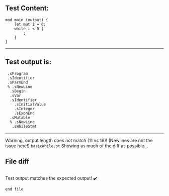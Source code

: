 
Test Content: 
-------------------------
```
mod main (output) {
    let mut i = 0;
    while i < 5 { 
        ;
    }
}
```
------------------------
Test output is: 
-------------------------
```
 .sProgram
 .sIdentifier
 .sParmEnd
 % .sNewLine
  .sBegin
  .sVar
  .sIdentifier
    .sInitialValue
    .sInteger
    .sExpnEnd
  .sMutable
  % .sNewLine
   .sWhileStmt

```
------------------------
Warning, output length does not match (11 vs 19)!  (Newlines are not the issue here!) `basicWhile.pt`
Showing as much of the diff as possible...

File diff
-------------------------
```diff

```
Test output matches the expected output! :heavy_check_mark:

```
end file

